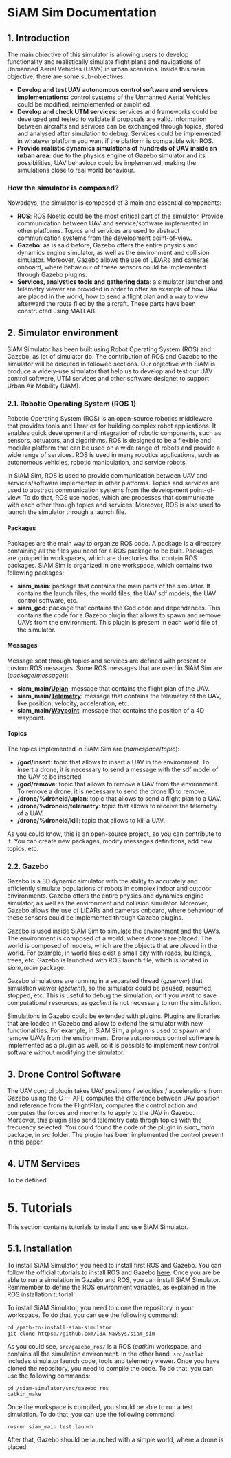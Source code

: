 # SiAM Sim Documentation

## 1. Introduction
The main objective of this simulator is allowing users to develop functionality and realistically simulate flight plans and navigations of Unmanned Aerial Vehicles (UAVs) in urban scenarios. Inside this main objective, there are some sub-objectives:
- **Develop and test UAV autonomous control software and services implementations:** control systems of the Unmanned Aerial Vehicles could be modified, reimplemented or amplified.
- **Develop and check UTM services:** services and frameworks could be developed and tested to validate if proposals are valid. Information between aircrafts and services can be exchanged through topics, stored and analysed after simulation to debug. Services could be implemented in whatever platform you want if the platform is compatible with ROS.
- **Provide realistic dynamics simulations of hundreds of UAV inside an urban area:** due to the physics engine of Gazebo simulator and its possibilities, UAV behaviour could be implemented, making the simulations close to real world behaviour.

### How the simulator is composed?
Nowadays, the simulator is composed of 3 main and essential components:
-	**ROS**: ROS Noetic could be the most critical part of the simulator. Provide communication between UAV and service/software implemented in other platforms. Topics and services are used to abstract communication systems from the development point-of-view. 
-	**Gazebo**: as is said before, Gazebo offers the entire physics and dynamics engine simulator, as well as the environment and collision simulator. Moreover, Gazebo allows the use of LiDARs and cameras onboard, where behaviour of these sensors could be implemented through Gazebo plugins.
-	**Services, analystics tools and gathering data**: a simulator launcher and telemetry viewer are provided in order to offer an example of how UAV are placed in the world, how to send a flight plan and a way to view afterward the route flied by the aircraft. These parts have been constructed using MATLAB.


## 2. Simulator environment
SiAM Simulator has been built using Robot Operating System (ROS) and Gazebo, as lot of simulator do. The contribution of ROS and Gazebo to the simulator will be discuted in followed sections. Our objective with SiAM is produce a widely-use simulator that help us to develop and test our UAV control software, UTM services and other software designet to support Urban Air Mobility (UAM). 

### 2.1. Robotic Operating System (ROS 1)
Robotic Operating System (ROS) is an open-source robotics middleware that provides tools and libraries for building complex robot applications. It enables quick development and integration of robotic components, such as sensors, actuators, and algorithms. ROS is designed to be a flexible and modular platform that can be used on a wide range of robots and provide a wide range of services. ROS is used in many robotics applications, such as autonomous vehicles, robotic manipulation, and service robots.

In SiAM Sim, ROS is used to provide communication between UAV and services/software implemented in other platforms. Topics and services are used to abstract communication systems from the development point-of-view. To do that, ROS use nodes, which are processes that communicate with each other through topics and services. Moreover, ROS is also used to launch the simulator through a launch file. 

#### Packages
Packages are the main way to organize ROS code. A package is a directory containing all the files you need for a ROS package to be built. Packages are grouped in workspaces, which are directories that contain ROS packages. SiAM Sim is organized in one workspace, which contains two following packages:
- **siam_main**: package that contains the main parts of the simulator. It contains the launch files, the world files, the UAV sdf models, the UAV control software, etc.
- **siam_god**: package that contains the God code and dependences. This contains the code for a Gazebo plugin that allows to spawn and remove UAVs from the environment. This plugin is present in each world file of the simulator.

#### Messages
Message sent through topics and services are defined with present or custom ROS messages. Some ROS messages that are used in SiAM Sim are (_package_/_message_)):
- **siam_main/[Uplan](../src/gazebo-ros/src/siam_main/msg/Uplan.msg)**: message that contains the flight plan of the UAV.
- **siam_main/[Telemetry](../src/gazebo-ros/src/siam_main/msg/Telemetry.msg)**: message that contains the telemetry of the UAV, like position, velocity, acceleration, etc.
- **siam_main/[Waypoint](../src/gazebo-ros/src/siam_main/msg/Waypoint.msg)**: message that contains the position of a 4D waypoint.

#### Topics
The topics implemented in SiAM Sim are (_namespace_/_topic_):
- **/god/insert**: topic that allows to insert a UAV in the environment. To insert a drone, it is necessary to send a message with the sdf model of the UAV to be inserted.
- **/god/remove**: topic that allows to remove a UAV from the environment. To remove a drone, it is necessary to send the drone ID to remove.
- **/drone/%droneid/uplan**: topic that allows to send a flight plan to a UAV. 
- **/drone/%droneid/telemetry**: topic that allows to receive the telemetry of a UAV.
- **/drone/%droneid/kill**: topic that allows to kill a UAV.

As you could know, this is an open-source project, so you can contribute to it. You can create new packages, modify messages definitions, add new topics, etc. 


### 2.2. Gazebo
Gazebo is a 3D dynamic simulator with the ability to accurately and efficiently simulate populations of robots in complex indoor and outdoor environments. Gazebo offers the entire physics and dynamics engine simulator, as well as the environment and collision simulator. Moreover, Gazebo allows the use of LiDARs and cameras onboard, where behaviour of these sensors could be implemented through Gazebo plugins.

Gazebo is used inside SiAM Sim to simulate the environment and the UAVs. The environment is composed of a world, where drones are placed. The world is composed of models, which are the objects that are placed in the world. For example, in world files exist a small city with roads, buildings, trees, etc. Gazebo is launched with ROS launch file, which is located in _siam_main_ package.

Gazebo simulations are running in a separated thread (_gzserver_) that simulation viewer (_gzclient_), so the simulator could be paused, resumed, stopped, etc. This is useful to debug the simulation, or if you want to save computational resources, as _gzclient_ is not necessary to run the simulation.

Simulations in Gazebo could be extended with plugins. Plugins are libraries that are loaded in Gazebo and allow to extend the simulator with new functionalities. For example, in SiAM Sim, a plugin is used to spawn and remove UAVs from the environment. Drone autonomous control software is implemented as a plugin as well, so it is possible to implement new control software without modifying the simulator.


## 3. Drone Control Software
The UAV control plugin takes UAV positions / velocities / accelerations from Gazebo using the C++ API, computes the difference between UAV position and reference from the FlightPlan, computes the control action and computes the forces and moments to apply to the UAV in Gazebo. Moreover, this plugin also send telemetry data throgh topics with the frecuency selected. You could found the code of the plugin in _siam_main_ package, in _src_ folder. The plugin has been implemented the control present [in this paper](https://journals.sagepub.com/doi/10.1177/1729881418820425).


## 4. UTM Services
To be defined.

# 5. Tutorials
This section contains tutorials to install and use SiAM Simulator.

## 5.1. Installation
To install SiAM Simulator, you need to install first ROS and Gazebo. You can follow the official tutorials to install ROS and Gazebo [here](http://wiki.ros.org/noetic/Installation). Once you are be able to run a simulation in Gazebo and ROS, you can install SiAM Simulator. Remmember to define the ROS environment variables, as explained in the ROS installation tutorial!

To install SiAM Simulator, you need to clone the repository in your workspace. To do that, you can use the following command:
```shell
cd /path-to-install-siam-simulator
git clone https://github.com/I3A-NavSys/siam_sim
```
As you could see, `src/gazebo_ros/` is a ROS (_catkin_) workspace, and contains all the simulation environment. In the other hand, `src/matlab` includes simulator launch code, tools and telemetry viewer. Once you have cloned the repository, you need to compile the code. To do that, you can use the following commands:

```shell
cd /siam-simulator/src/gazebo_ros
catkin_make
```

Once the workspace is compiled, you should be able to run a test simulation. To do that, you can use the following command:

```shell
rosrun siam_main test.launch
```
After that, Gazebo should be launched with a simple world, where a drone is placed.